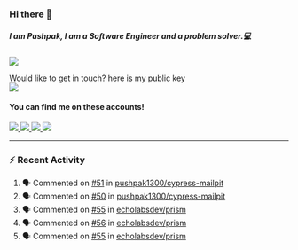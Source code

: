 ### Hi there 👋


##### I am Pushpak, I am a Software Engineer and a problem solver.💻

![](https://komarev.com/ghpvc/?username=pushpak1300)

 Would like to get in touch? here is my public key 
 <br> <a href='https://keybase.io/pushpak1300'><img src="https://img.shields.io/keybase/pgp/pushpak1300?color=pinl&label=PGP&style=for-the-badge"/></a></br>
#### You can find me on these accounts!
<p>
<a href='https://twitter.com/pushpak1300'><a href="https://pushpak1300.me/" target="_blank">
  <img src="https://img.shields.io/badge/website-%23E34F26.svg?&style=for-the-badge" />
</a> 
 
 <a href="https://twitter.com/pushpak1300" target="_blank">
  <img src="https://img.shields.io/badge/twitter-%231DA1F2.svg?&style=for-the-badge&logo=twitter&logoColor=white" />
</a> 

<a href="https://www.linkedin.com/in/pushpak-c-286b17b1/" target="_blank">
  <img src="https://img.shields.io/badge/linkedin-%230077B5.svg?&style=for-the-badge&logo=linkedin&logoColor=white" />
</a> 

<a href="https://dev.to/pushpak1300/" target="_blank">
  <img src="http://img.shields.io/badge/dev.to-gray?style=for-the-badge&logo=dev.to&?logoColor=white?logoWidth=100?label=" />
</a> 


</p>

---

### ⚡ Recent Activity

<!--START_SECTION:activity-->
1. 🗣 Commented on [#51](https://github.com/pushpak1300/cypress-mailpit/issues/51#issuecomment-2471155301) in [pushpak1300/cypress-mailpit](https://github.com/pushpak1300/cypress-mailpit)
2. 🗣 Commented on [#50](https://github.com/pushpak1300/cypress-mailpit/issues/50#issuecomment-2471151669) in [pushpak1300/cypress-mailpit](https://github.com/pushpak1300/cypress-mailpit)
3. 🗣 Commented on [#55](https://github.com/echolabsdev/prism/pull/55#issuecomment-2466693822) in [echolabsdev/prism](https://github.com/echolabsdev/prism)
4. 🗣 Commented on [#56](https://github.com/echolabsdev/prism/issues/56#issuecomment-2466571837) in [echolabsdev/prism](https://github.com/echolabsdev/prism)
5. 🗣 Commented on [#55](https://github.com/echolabsdev/prism/pull/55#issuecomment-2466570517) in [echolabsdev/prism](https://github.com/echolabsdev/prism)
<!--END_SECTION:activity-->
